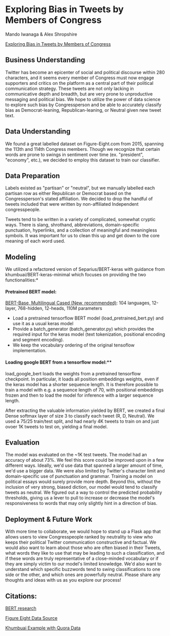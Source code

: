 # Exploring Bias in Tweets by Members of Congress
Mando Iwanaga & Alex Shropshire

[Exploring Bias in Tweets by Members of Congress](exploring_bias_in_tweets_by_congress.pdf)

## Business Understanding
Twitter has become an epicenter of social and political discourse within 280 characters, and it seems every member of Congress must now engage supporters and critics on the platform as a central part of their political communication strategy. These tweets are not only lacking in communicative depth and breadth, but are very prone to unproductive messaging and political bias. We hope to utilize the power of data science to explore such bias by Congressperson and be able to accurately classify bias as Democrat-leaning, Republican-leaning, or Neutral given new tweet text.

## Data Understanding
We found a great labelled dataset on Figure-Eight.com from 2015, spanning the 113th and 114th Congress members. Though we recognize that certain words are prone to swings in sentiment over time (ex. "president", "economy", etc.), we decided to employ this dataset to train our classifier. 

## Data Preparation
Labels existed as "partisan" or "neutral", but we manually labelled each partisan row as either Republican or Democrat based on the Congressperson's stated affiliation. We decided to drop the handful of tweets included that were written by non-affiliated Independent congresspeople. 

Tweets tend to be written in a variety of complicated, somewhat cryptic ways. There is slang, shrothand, abbreviations, domain-specific punctuation, hyperlinks, and a collection of meaningful and meaningless symbols. It was important for us to clean this up and get down to the core meaning of each word used.

## Modeling
We utilized a refactored version of Separius/BERT-keras with guidance from khumbuai/BERT-keras-minimal which focuses on providing the two functionalities:*
 #### Pretrained BERT model:
 [BERT-Base, Multilingual Cased (New, recommended)](https://storage.googleapis.com/bert_models/2018_11_23/multi_cased_L-12_H-768_A-12.zip): 104 languages, 12-layer, 768-hidden, 12-heads, 110M parameters
* Load a pretrained tensorflow BERT model (load_pretrained_bert.py) and use it as a usual keras model
* Provide a batch_generator (batch_generator.py) which provides the required input for the keras model (text tokenization, positional encoding and segment encoding).
* We keep the vocabulary ordering of the original tensoflow implementation.

 #### Loading google BERT from a tensorflow model:**
load_google_bert loads the weights from a pretrained tensorflow checkpoint. In particular, it loads all position embeddings weights, even if the keras model has a shorter sequence length. It is therefore possible to train a model with e.g. a sequence length of 70, with positional embeddings frozen and then to load the model for inference with a larger sequence length.

After extracting the valuable information yielded by BERT, we created a final Dense softmax layer of size 3 to classify each tweet (R, D, Neutral). We used a 75/25 train/test split, and had nearly 4K tweets to train on and just ovoer 1K tweets to test on, yielding a final model.


## Evaluation
The model was evaluated on the ~1K test tweets. The model had an accuracy of about 73%. We feel this score could be improved upon in a few different ways. Ideally, we'd use data that spanned a larger amount of time, we'd use a bigger data. We were also limited by Twitter's character limit and domain-specific use of punctuation and grammar. Training a model on political essays would surely provide more depth. Beyond this, without the inclusion of very strong, biased diction, our model would tend to classify tweets as neutral. We figured out a way to control the predicted probability thresholds, giving us a lever to pull to increase or decrease the model's responsiveness to words that may only slightly hint in a direction of bias.


## Deployment & Future Work
With more time to collaborate, we would hope to stand up a Flask app that allows users to view Congresspeople ranked by neutrality to view who keeps their political Twitter communication constructive and factual. We would also want to learn about those who are often biased in their Tweets, what words they like to use that may be leading to such a classification, and if these words are truly representative of a close-minded vocabulary or if they are simply victim to our model's limited knowledge. We'd also want to understand which specific buzzwords tend to swing classifications to one side or the other, and which ones are powerfully neutral. Please share any thoughts and ideas with us as you explore our process!

## Citations:
[BERT research](https://arxiv.org/abs/1810.04805)

[Figure Eight Data Source](https://www.figure-eight.com/data-for-everyone/)

[Khumbuai Example with Quora Data](https://github.com/khumbuai/BERT-keras-minimal/blob/master/example_kaggle_quora_insincere.py)


